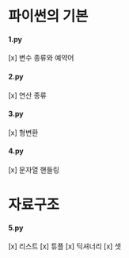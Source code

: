 # 파이썬의 기본
#### 1.py
[x] 변수 종류와 예약어

#### 2.py
[x] 연산 종류

#### 3.py
[x] 형변환

#### 4.py
[x] 문자열 핸들링

# 자료구조
#### 5.py
[x] 리스트
[x] 튜플
[x] 딕셔너리
[x] 셋